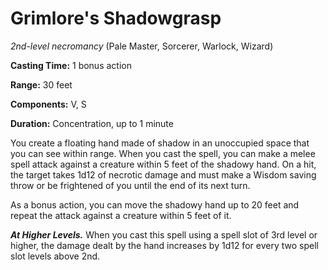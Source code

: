 # Grimlore's Shadowgrasp
*2nd-level necromancy* (Pale Master, Sorcerer, Warlock, Wizard)

**Casting Time:** 1 bonus action

**Range:** 30 feet

**Components:** V, S

**Duration:** Concentration, up to 1 minute

You create a floating hand made of shadow in an unoccupied space that you can see within range. When you cast the spell, you can make a melee spell attack against a creature within 5 feet of the shadowy hand. On a hit, the target takes 1d12 of necrotic damage and must make a Wisdom saving throw or be frightened of you until the end of its next turn.

As a bonus action, you can move the shadowy hand up to 20 feet and repeat the attack against a creature within 5 feet of it.

***At Higher Levels.*** When you cast this spell using a spell slot of 3rd level or higher, the damage dealt by the hand increases by 1d12 for every two spell slot levels above 2nd.
